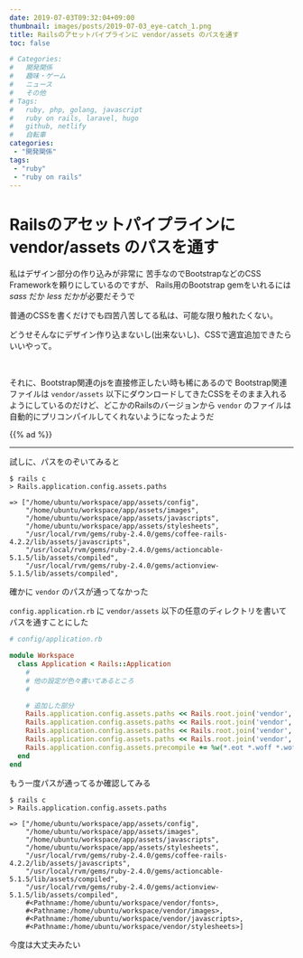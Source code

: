 ```yaml
---
date: 2019-07-03T09:32:04+09:00
thumbnail: images/posts/2019-07-03_eye-catch_1.png
title: Railsのアセットパイプラインに vendor/assets のパスを通す
toc: false

# Categories:
#   開発関係
#   趣味・ゲーム
#   ニュース
#   その他
# Tags:
#   ruby, php, golang, javascript
#   ruby on rails, laravel, hugo
#   github, netlify
#   自転車
categories:
 - "開発関係"
tags:
 - "ruby"
 - "ruby on rails"
---
```


# Railsのアセットパイプラインに vendor/assets のパスを通す

私はデザイン部分の作り込みが非常に 苦手なのでBootstrapなどのCSS Frameworkを頼りにしているのですが、
Rails用のBootstrap gemをいれるには _sass_ だか _less_ だかが必要だそうで  

普通のCSSを書くだけでも四苦八苦してる私は、可能な限り触れたくない。

どうせそんなにデザイン作り込まないし(出来ないし)、CSSで適宜追加できたらいいやって。

<br>

それに、Bootstrap関連のjsを直接修正したい時も稀にあるので 
Bootstrap関連ファイルは <code>vendor/assets</code> 以下にダウンロードしてきたCSSをそのまま入れるようにしているのだけど、どこかのRailsのバージョンから <code>vendor</code> のファイルは自動的にプリコンパイルしてくれないようになったようだ

{{% ad %}}

* * *

試しに、パスをのぞいてみると

```
$ rails c
> Rails.application.config.assets.paths
```

```
=> ["/home/ubuntu/workspace/app/assets/config", 
    "/home/ubuntu/workspace/app/assets/images", 
    "/home/ubuntu/workspace/app/assets/javascripts", 
    "/home/ubuntu/workspace/app/assets/stylesheets", 
    "/usr/local/rvm/gems/ruby-2.4.0/gems/coffee-rails-4.2.2/lib/assets/javascripts",
    "/usr/local/rvm/gems/ruby-2.4.0/gems/actioncable-5.1.5/lib/assets/compiled", 
    "/usr/local/rvm/gems/ruby-2.4.0/gems/actionview-5.1.5/lib/assets/compiled",
```

確かに <code>vendor</code> のパスが通ってなかった

<code>config.application.rb</code> に <code>vendor/assets</code> 以下の任意のディレクトリを書いてパスを通すことにした

```ruby
# config/application.rb

module Workspace
  class Application < Rails::Application
    #
    # 他の設定が色々書いてあるところ
    #

    # 追加した部分
    Rails.application.config.assets.paths << Rails.root.join('vendor', 'fonts')
    Rails.application.config.assets.paths << Rails.root.join('vendor', 'images')
    Rails.application.config.assets.paths << Rails.root.join('vendor', 'javascripts')
    Rails.application.config.assets.paths << Rails.root.join('vendor', 'stylesheets')
    Rails.application.config.assets.precompile += %w(*.eot *.woff *.woff2 *.ttf *.svg *.otf *.png *.jpg *.gif )
  end
end
```

もう一度パスが通ってるか確認してみる

```
$ rails c
> Rails.application.config.assets.paths
```

```
=> ["/home/ubuntu/workspace/app/assets/config", 
    "/home/ubuntu/workspace/app/assets/images", 
    "/home/ubuntu/workspace/app/assets/javascripts", 
    "/home/ubuntu/workspace/app/assets/stylesheets", 
    "/usr/local/rvm/gems/ruby-2.4.0/gems/coffee-rails-4.2.2/lib/assets/javascripts",
    "/usr/local/rvm/gems/ruby-2.4.0/gems/actioncable-5.1.5/lib/assets/compiled", 
    "/usr/local/rvm/gems/ruby-2.4.0/gems/actionview-5.1.5/lib/assets/compiled", 
    #<Pathname:/home/ubuntu/workspace/vendor/fonts>, 
    #<Pathname:/home/ubuntu/workspace/vendor/images>,
    #<Pathname:/home/ubuntu/workspace/vendor/javascripts>, 
    #<Pathname:/home/ubuntu/workspace/vendor/stylesheets>]
```

今度は大丈夫みたい